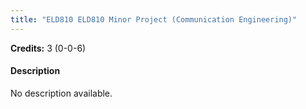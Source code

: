 ```yaml
---
title: "ELD810 ELD810 Minor Project (Communication Engineering)"
---
```

**Credits:** 3 (0-0-6)

#### Description
No description available.
